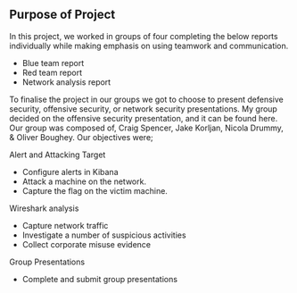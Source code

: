 ## Purpose of Project
In this project, we worked in groups of four completing the below reports individually while making emphasis on using teamwork and communication. 
- Blue team report
- Red team report
- Network analysis report

To finalise the project in our groups we got to choose to present defensive security, offensive security, or network security presentations. My group decided on the offensive security presentation, and it can be found here.
Our group was composed of, Craig Spencer, Jake Korljan, Nicola Drummy, & Oliver Boughey.
Our objectives were;

Alert and Attacking Target

- Configure alerts in Kibana
- Attack a machine on the network.
- Capture the flag on the victim machine.

Wireshark analysis

- Capture network traffic
- Investigate a number of suspicious activities
- Collect corporate misuse evidence

Group Presentations

- Complete and submit group presentations

